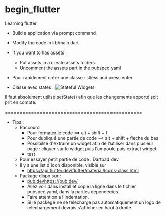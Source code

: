 # begin_flutter
Learning flutter

- Build a application via prompt command
- Modify the code in lib/main.dart
- If you want to has assets :
   - Put assets in a create assets folders
   - Uncomment the assets part in the pubspec.yaml

- Pour rapidement créer une classe : stless and press enter

- Classe avec states :
![Stateful Widgets](https://github.com/vburton0/begin_flutter/assets/73307686/d872daa7-fe86-47b0-8158-1047862d03b2)

Il faut absolument utilisé setState() afin que les changements apporté soit prit en compte.


 ===============================================

- Tips : 
   -   Raccourci
       -   Pour formater le code ==> alt + shift + f
       -   Pour dupliqué une partie de code ==> alt + shift + fleche du bas
       -   Possibilité d'extraire un widget afin de l'utiliser dans plusieur page : cliquer sur le widget puis l'ampoule puis extract widget.
       - test
   - Pour essayer petit partie de code : Dartpad.dev
   - Il y a une list d'Icon disponible, visible sur                
       -   https://api.flutter.dev/flutter/material/Icons-class.html
   - Package dispo sur :
       -   [pub.dev](https://pub.dev/)https://pub.dev/
       -   Allez voir dans install et copié la ligne dans le fichier pubspec.yaml, dans la parties dependecies.
       -   Faire attention a l'indentation.
       -   Si le packege ne se telecharge pas automatiquement un logo de telechargement devrais s'afficher en haut à droite. 

